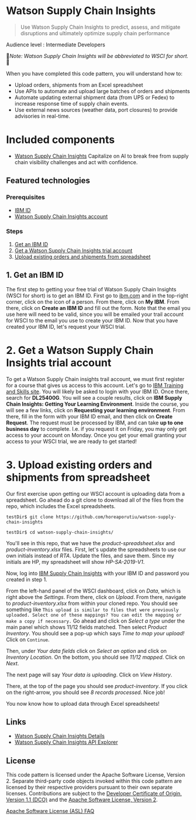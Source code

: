 # Watson Supply Chain Insights

>Use Watson Supply Chain Insights to predict, assess, and mitigate disruptions and 
ultimately optimize supply chain performance

Audience level : Intermediate Developers

🚨*Note: Watson Supply Chain Insights will be abbreviated to WSCI for short.*🚨

When you have completed this code pattern, you will understand how to:

* Upload orders, shipments from an Excel spreadsheet
* Use APIs to automate and upload large batches of orders and shipments
* Automate updating external shipment data (from UPS or Fedex) to increase response
time of supply chain events.
* Use external news sources (weather data, port closures) to provide advisories 
in real-time. 

<!-- # Architecture flow
***UPDATE***

<p align="center">
  <img src="docs/doc-images/archdiagram.png">
</p>

1. The developer develops a smart contract using Node.js
2. Use the IBM Blockchain Platform Extension for VS Code to package the Decentralized Energy smart contract.
3. Setup and launch the IBM Blockchain Platform 2.0 service
4. The IBM Blockchain Platform 2.0 enables the creation of a network onto a IBM Kubernetes Service, enabling installation and instantiation of the Auction smart contract on the network
5.  The Node.js application uses the Fabric SDK to add a listener to specific transactions and subsequently interact with the deployed network on IBM Blockchain Platform 2.0 and issues transactions.
6.  Events are emitted as transactions are triggered and blocks are committed to the ledger. The events are sent back to the Node.js application.
 -->


# Included components
* [Watson Supply Chain Insights](https://www.ibm.com/us-en/marketplace/supply-chain-insights) Capitalize on AI to break free from supply chain visibility challenges and act with confidence.

## Featured technologies
<!-- + [Hyperledger Fabric v1.4](https://hyperledger-fabric.readthedocs.io) is a platform for distributed ledger solutions, underpinned by a modular architecture that delivers high degrees of confidentiality, resiliency, flexibility, and scalability. -->

<!-- # Watch the Video 

[![](docs/doc-images/video.png)](https://www.youtube.com/watch?v=KLWLCjKf5Xw) -->


### Prerequisites
- [IBM ID](https://www.ibm.com) 
- [Watson Supply Chain Insights account](https://www.onlinedigitallearning.com/mod/page/view.php?id=59722&forceview=1) 

### Steps

1. [Get an IBM ID](#1-Get-an-IBM-ID)
2. [Get a Watson Supply Chain Insights trial account](#2-Get-a-Watson-Supply-Chain-Insights-trial-account)
3. [Upload existing orders and shipments from spreadsheet](#3-Upload-existing-orders-and-shipments-from-spreadsheet)



## 1. Get an IBM ID

The first step to getting your free trial of Watson Supply Chain Insights (WSCI for 
short) is to get an IBM ID. First go to [ibm.com](https://www.ibm.com) and in the 
top-right corner, click on the icon of a person. From there, click on **My IBM**. 
From there, click on **Create an IBM ID** and fill out the form. Note that the 
email you use here will need to be valid, since you will be emailed your trail 
account for WSCI to the email you use to create your IBM ID. Now that you have 
created your IBM ID, let's request your WSCI trial.

# 2. Get a Watson Supply Chain Insights trial account
To get a Watson Supply Chain insights trail account, we must first register 
for a course that gives us access to this account. Let's go to 
[IBM Training and Skills site](https://www.onlinedigitallearning.com/course/index.php). You will likely be asked to login with your IBM ID. Once there, 
search for **DL25400G**. You will see a couple results, click on 
**IBM Supply Chain Insights: Getting Your Learning Environment**. Inside the 
course, you will see a few links, click on **Requesting your learning environment**.
From there, fill in the form with your IBM ID email, and then click on 
**Create Request**. The request must be processed by IBM, and can take **up to 
one business day** to complete. I.e. if you request it on Friday, you may only get 
access to your account on Monday. Once you get your email granting your access 
to your WSCI trial, we are ready to get started! 

# 3. Upload existing orders and shipments from spreadsheet
Our first exercise upon getting our WSCI account is uploading data from a 
spreadsheet. Go ahead do a git clone to download all of the files from 
the repo, which includes the Excel spreadsheets.

```
testDir$ git clone https://github.com/horeaporutiu/watson-supply-chain-insights

testDir$ cd watson-supply-chain-insights/ 
```

You'll see in this repo, that we have the *product-spreadsheet.xlsx* 
and *product-inventory.xlsx* files. First, let's update the spreadsheets
to use our own initials instead of *RTA*. Update the files, and save 
them. Since my initials are HP, my spreadsheet will show 
*HP-SA-2019-V1*.

Now, log into [IBM Supply Chain Insights](https://www.ibm.com/customer-engagement/supply-chain/launch/) with your IBM ID and 
password you created in step 1.

From the left-hand panel of the WSCI dashboard, click on *Data*, which
is right above the *Settings*. From there, click on *Upload*. From 
there, navigate to *product-inventory.xlsx* from within your cloned
repo. You should see something like `This upload is similar to files that were previously uploaded. Select one of these mappings?
You can edit the mapping or make a copy if necessary.` Go ahead 
and click on *Select a type* under the main panel which shows 
11/12 fields matched. Then select *Product Inventory*. You should 
see a pop-up which says *Time to map your upload!* Click on `Continue`.

Then, under *Your data fields* click on *Select an option* and click 
on *Inventory Location*. On the bottom, you should see *11/12 mapped*.
Click on *Next*.

The next page will say *Your data is uploading*. Click on *View History*.

There, at the top of the page you should see *product-inventory*. If you
click on the right-arrow, you should see *8 records processed*. Nice job!

You now know how to upload data through Excel spreadsheets! 




<!-- ## Extending the code pattern
This application can be expanded in a couple of ways:
* Create a wallet for every member and use the member's wallet to interact with the application.
* Add a UI application in place of the `invoke.js` node application to execute the transactions. -->


## Links
* [Watson Supply Chain Insights Details](https://www.ibm.com/us-en/marketplace/supply-chain-insights/details)
* [Watson Supply Chain Insights API Explorer](https://developer.ibm.com/api/view/scinsights-prod:supply-chain-insights:title-Supply_Chain_Insights)

## License
This code pattern is licensed under the Apache Software License, Version 2. Separate third-party code objects invoked within this code pattern are licensed by their respective providers pursuant to their own separate licenses. Contributions are subject to the [Developer Certificate of Origin, Version 1.1 (DCO)](https://developercertificate.org/) and the [Apache Software License, Version 2](https://www.apache.org/licenses/LICENSE-2.0.txt).

[Apache Software License (ASL) FAQ](https://www.apache.org/foundation/license-faq.html#WhatDoesItMEAN)
